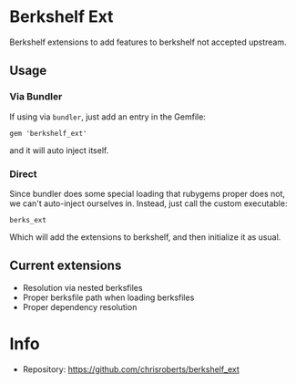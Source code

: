# Berkshelf Ext

Berkshelf extensions to add features to berkshelf not
accepted upstream.

## Usage

### Via Bundler

If using via `bundler`, just add an entry in the Gemfile:

`gem 'berkshelf_ext'`

and it will auto inject itself.

### Direct

Since bundler does some special loading that rubygems proper
does not, we can't auto-inject ourselves in. Instead, just
call the custom executable:

`berks_ext`

Which will add the extensions to berkshelf, and then initialize
it as usual.

## Current extensions

* Resolution via nested berksfiles
* Proper berksfile path when loading berksfiles
* Proper dependency resolution

# Info
* Repository: https://github.com/chrisroberts/berkshelf_ext